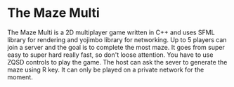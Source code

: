# The Maze Multi
The Maze Multi is a 2D multiplayer game written in C++ and uses SFML library for rendering and yojimbo library for networking.
Up to 5 players can join a server and the goal is to complete the most maze. It goes from super easy to super hard really fast, so don't loose attention. 
You have to use ZQSD controls to play the game. The host can ask the sever to generate the maze using R key.
It can only be played on a private network for the moment. 